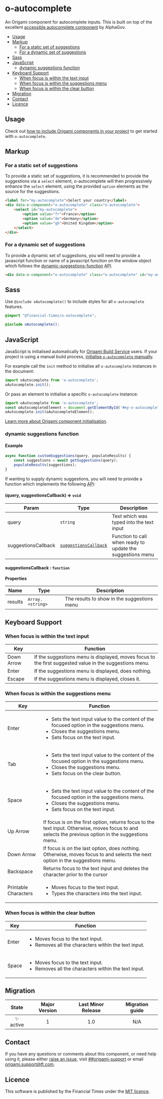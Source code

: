 # o-autocomplete

An Origami component for autocomplete inputs. This is built on top of the excellent [accessible autocomplete component](https://github.com/alphagov/accessible-autocomplete) by AlphaGov.

- [Usage](#usage)
- [Markup](#markup)
    - [For a static set of suggestions](#for-a-static-set-of-suggestions)
    - [For a dynamic set of suggestions](#for-a-dynamic-set-of-suggestions)
- [Sass](#sass)
- [JavaScript](#javascript)
    - [dynamic suggestions function](#dynamic-suggestions-function)
- [Keyboard Support](#keyboard-support)
    - [When focus is within the text input](#when-focus-is-within-the-text-input)
    - [When focus is within the suggestions menu](#when-focus-is-within-the-suggestions-menu)
    - [When focus is within the clear button](#when-focus-is-within-the-clear-button)
- [Migration](#migration)
- [Contact](#contact)
- [Licence](#licence)

## Usage

Check out [how to include Origami components in your project](https://origami.ft.com/docs/components/#including-origami-components-in-your-project) to get started with `o-autocomplete`.

## Markup

### For a static set of suggestions

To provide a static set of suggestions, it is recommended to provide the suggestions via a `select` element, o-autocomplete will then progressively enhance the `select` element, using the provided `option` elements as the source for the suggestions.

```html
<label for="my-autocomplete">Select your country</label>
<div data-o-component="o-autocomplete" class="o-autocomplete">
    <select id="my-autocomplete">
        <option value="fr">France</option>
        <option value="de">Germany</option>
        <option value="gb">United Kingdom</option>
    </select>
</div>
```

### For a dynamic set of suggestions

To provide a dynamic set of suggestions, you will need to provide a javascript function or name of a javascript function on the window object which follows the [dynamic-suggestions-function](dynamic-suggestions-function) <abbr title="application programming interface">API</abbr>.
```html
<div data-o-component="o-autocomplete" class="o-autocomplete" id="my-autocomplete"></div>
```

## Sass

Use `@include oAutocomplete()` to include styles for all `o-autocomplete` features.

```scss
@import "@financial-times/o-autocomplete";

@include oAutocomplete();
```

## JavaScript

JavaScript is initialised automatically for [Origami Build Service](https://www.ft.com/__origami/service/build/v3/) users. If your project is using a manual build process, [initialise  `o-autocomplete` manually](https://origami.ft.com/docs/components/initialising/).

For example call the `init` method to initialise all `o-autocomplete` instances in the document:

```js
import oAutocomplete from 'o-autocomplete';
oAutocomplete.init();
```

Or pass an element to initialise a specific `o-autocomplete` instance:

```js
import oAutocomplete from 'o-autocomplete';
const oAutocompleteElement = document.getElementById('#my-o-autocomplete-element');
oAutocomplete.init(oAutocompleteElement);
```

[Learn more about Origami component initialisation](https://origami.ft.com/docs/components/initialising/).

### dynamic suggestions function

#### Example

```js
async function customSuggestions(query, populateResults) {
	const suggestions = await getSuggestions(query);
	populateResults(suggestions);
}
```

If wanting to supply dynamic suggestions, you will need to provide a function which implements the following <abbr title="application programming interface">API</abbr>:

<a name="customSuggestions"></a>

#### (query, suggestionsCallback) ⇒ <code>void</code>

| Param | Type | Description |
| --- | --- | --- |
| query | <code>string</code> | Text which was typed into the text input |
| suggestionsCallback | [<code>suggestionsCallback</code>](#suggestionsCallback) | Function to call when ready to update the suggestions menu |

<a name="suggestionsCallback"></a>

#### suggestionsCallback : <code>function</code>
**Properties**

| Name | Type | Description |
| --- | --- | --- |
| results | <code>Array.&lt;string&gt;</code> | The results to show in the suggestions menu |


## Keyboard Support

### When focus is within the text input

Key|Function
---|---
Down Arrow | If the suggestions menu is displayed, moves focus to the first suggested value in the suggestions menu.
Enter | If the suggestions menu is displayed, does nothing.
Escape | If the suggestions menu is displayed, closes it.

### When focus is within the suggestions menu

Key|Function
---|---
Enter | <ul><li>Sets the text input value to the content of the focused option in the suggestions menu.</li><li>Closes the suggestions menu.</li><li>Sets focus on the text input.</li></ul>
Tab | <ul><li>Sets the text input value to the content of the focused option in the suggestions menu.</li><li>Closes the suggestions menu.</li><li>Sets focus on the clear button.</li></ul>
Space | <ul><li>Sets the text input value to the content of the focused option in the suggestions menu.</li><li>Closes the suggestions menu.</li><li>Sets focus on the text input.</li></ul>
Up Arrow | If focus is on the first option, returns focus to the text input. Otherwise, moves focus to and selects the previous option in the suggestions menu.
Down Arrow | If focus is on the last option, does nothing. Otherwise, moves focus to and selects the next option in the suggestions menu.
Backspace | Returns focus to the text input and deletes the character prior to the cursor
Printable Characters | <ul><li>Moves focus to the text input.</li><li>Types the characters into the text input.</li></ul>

### When focus is within the clear button

Key|Function
---|---
Enter | <ul><li>Moves focus to the text input.</li><li>Removes all the characters within the text input.</li></ul>
Space | <ul><li>Moves focus to the text input.</li><li>Removes all the characters within the text input.</li></ul>


## Migration

State | Major Version | Last Minor Release | Migration guide |
:---: | :---: | :---: | :---:
✨ active | 1 | 1.0 | N/A |

## Contact
If you have any questions or comments about this component, or need help using it, please either [raise an issue](https://github.com/Financial-Times/o-autocomplete/issues), visit [##origami-support](https://financialtimes.slack.com/messages/#origami-support/) or email [origami.support@ft.com](mailto:origami.support@ft.com).

## Licence
This software is published by the Financial Times under the [MIT licence](http://opensource.org/licenses/MIT).
